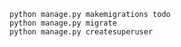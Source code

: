     python manage.py makemigrations todo
    python manage.py migrate
    python manage.py createsuperuser
